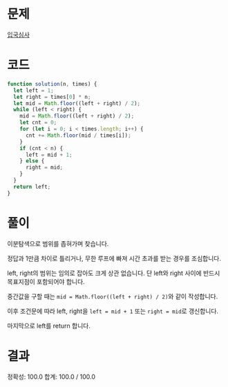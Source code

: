 # 문제

[입국심사](https://school.programmers.co.kr/learn/courses/30/lessons/43238)

# 코드

```javascript
function solution(n, times) {
  let left = 1;
  let right = times[0] * n;
  let mid = Math.floor((left + right) / 2);
  while (left < right) {
    mid = Math.floor((left + right) / 2);
    let cnt = 0;
    for (let i = 0; i < times.length; i++) {
      cnt += Math.floor(mid / times[i]);
    }
    if (cnt < n) {
      left = mid + 1;
    } else {
      right = mid;
    }
  }
  return left;
}
```

# 풀이

이분탐색으로 범위를 좁혀가며 찾습니다.

정답과 1만큼 차이로 틀리거나, 무한 루프에 빠져 시간 초과를 받는 경우를 조심합니다.

left, right의 범위는 임의로 잡아도 크게 상관 없습니다. 단 left와 right 사이에 반드시 목표지점이 포함되어야 합니다.

중간값을 구할 때는 `mid = Math.floor((left + right) / 2)`와 같이 작성합니다.

이후 조건문에 따라 left, right을 `left = mid + 1` 또는 `right = mid`로 갱신합니다.

마지막으로 left를 return 합니다.

# 결과

정확성: 100.0
합계: 100.0 / 100.0
